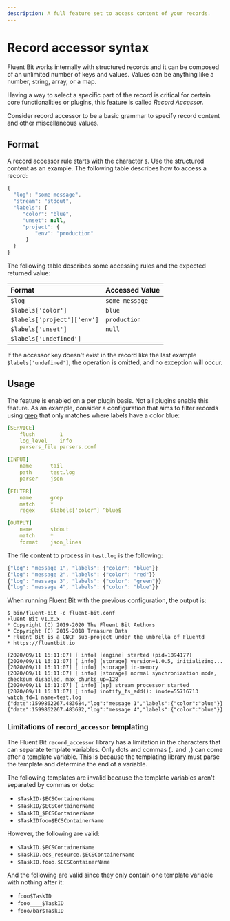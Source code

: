 ```yaml
---
description: A full feature set to access content of your records.
---
```


# Record accessor syntax

Fluent Bit works internally with structured records and it can be composed of an unlimited number of keys and values. Values can be anything like a number, string, array, or a map.

Having a way to select a specific part of the record is critical for certain core functionalities or plugins, this feature is called _Record Accessor._

Consider record accessor to be a basic grammar to specify record content and other miscellaneous values.

## Format

A record accessor rule starts with the character `$`. Use the structured content as an example. The following table describes how to access a record:

```js
{
  "log": "some message",
  "stream": "stdout",
  "labels": {
     "color": "blue",
     "unset": null,
     "project": {
         "env": "production"
      }
  }
}
```

The following table describes some accessing rules and the expected returned value:

| Format | Accessed Value |
| :--- | :--- |
| `$log` | `some message` |
| `$labels['color']` | `blue` |
| `$labels['project']['env']` | `production` |
| `$labels['unset']` | `null` |
| `$labels['undefined']` |  |

If the accessor key doesn't exist in the record like the last example `$labels['undefined']`, the operation is omitted, and no exception will occur.

## Usage

The feature is enabled on a per plugin basis. Not all plugins enable this feature. As an example, consider a configuration that aims to filter records using [grep](../../../pipeline/filters/grep.md) that only matches where labels have a color blue:

```yaml
[SERVICE]
    flush        1
    log_level    info
    parsers_file parsers.conf

[INPUT]
    name      tail
    path      test.log
    parser    json

[FILTER]
    name      grep
    match     *
    regex     $labels['color'] ^blue$

[OUTPUT]
    name      stdout
    match     *
    format    json_lines
```

The file content to process in `test.log` is the following:

```js
{"log": "message 1", "labels": {"color": "blue"}}
{"log": "message 2", "labels": {"color": "red"}}
{"log": "message 3", "labels": {"color": "green"}}
{"log": "message 4", "labels": {"color": "blue"}}
```

When running Fluent Bit with the previous configuration, the output is:

```text
$ bin/fluent-bit -c fluent-bit.conf
Fluent Bit v1.x.x
* Copyright (C) 2019-2020 The Fluent Bit Authors
* Copyright (C) 2015-2018 Treasure Data
* Fluent Bit is a CNCF sub-project under the umbrella of Fluentd
* https://fluentbit.io

[2020/09/11 16:11:07] [ info] [engine] started (pid=1094177)
[2020/09/11 16:11:07] [ info] [storage] version=1.0.5, initializing...
[2020/09/11 16:11:07] [ info] [storage] in-memory
[2020/09/11 16:11:07] [ info] [storage] normal synchronization mode, checksum disabled, max_chunks_up=128
[2020/09/11 16:11:07] [ info] [sp] stream processor started
[2020/09/11 16:11:07] [ info] inotify_fs_add(): inode=55716713 watch_fd=1 name=test.log
{"date":1599862267.483684,"log":"message 1","labels":{"color":"blue"}}
{"date":1599862267.483692,"log":"message 4","labels":{"color":"blue"}}
```

### Limitations of `record_accessor` templating

The Fluent Bit `record_accessor` library has a limitation in the characters that can separate template variables. Only dots and commas (`.` and `,`) can come after a template variable. This is because the templating library must parse the template and determine the end of a variable.

The following templates are invalid because the template variables aren't separated by commas or dots:

- `$TaskID-$ECSContainerName`
- `$TaskID/$ECSContainerName`
- `$TaskID_$ECSContainerName`
- `$TaskIDfooo$ECSContainerName`

However, the following are valid:

- `$TaskID.$ECSContainerName`
- `$TaskID.ecs_resource.$ECSContainerName`
- `$TaskID.fooo.$ECSContainerName`

And the following are valid since they only contain one template variable with nothing after it:

- `fooo$TaskID`
- `fooo____$TaskID`
- `fooo/bar$TaskID`
